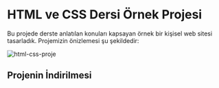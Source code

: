 # HTML ve CSS Dersi Örnek Projesi

Bu projede derste anlatılan konuları kapsayan örnek bir kişisel web sitesi tasarladık. Projemizin önizlemesi şu şekildedir:

![html-css-proje](https://raw.githubusercontent.com/emreharman/html-css-lesson-for-children/master/img/ezgif.com-gif-maker.gif)

## Projenin İndirilmesi
